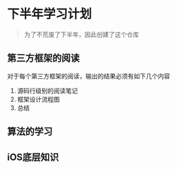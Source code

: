 # 下半年学习计划
> 为了不荒废了下半年，因此创建了这个仓库


## 第三方框架的阅读

对于每个第三方框架的阅读，输出的结果必须有如下几个内容

1. 源码行级别的阅读笔记
2. 框架设计流程图
3. 总结


## 算法的学习


## iOS底层知识

